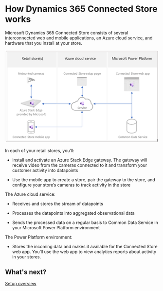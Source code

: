 

# How Dynamics 365 Connected Store works

Microsoft Dynamics 365 Connected Store consists of several interconnected web and mobile applications, an Azure cloud service, and hardware that you install at your store.

![Illustration of retail store, Azure cloud service and Power Platorm components](media/how-cs-works.PNG "Illustration of retail store, Azure cloud service and Power Platorm components")
 
In each of your retail stores, you’ll:

- Install and activate an Azure Stack Edge gateway. The gateway will receive video from the cameras connected to it and transform your customer activity into datapoints 

- Use the mobile app to create a store, pair the gateway to the store, and configure your store’s cameras to track activity in the store

The Azure cloud service:

- Receives and stores the stream of datapoints

- Processes the datapoints into aggregated observational data

- Sends the processed data on a regular basis to Common Data Service in your Microsoft Power Platform environment

The Power Platform environment:

- Stores the incoming data and makes it available for the Connected Store web app. You’ll use the web app to view analytics reports about activity in your stores.

## What's next?

[Setup overview](admin-setup-overview.md)
